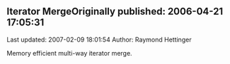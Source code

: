 ## Iterator MergeOriginally published: 2006-04-21 17:05:31 
Last updated: 2007-02-09 18:01:54 
Author: Raymond Hettinger 
 
Memory efficient multi-way iterator merge.